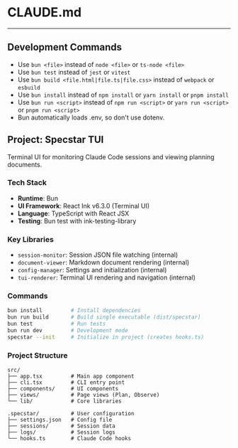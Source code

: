 # CLAUDE.md

---

## Development Commands

- Use `bun <file>` instead of `node <file>` or `ts-node <file>`
- Use `bun test` instead of `jest` or `vitest`
- Use `bun build <file.html|file.ts|file.css>` instead of `webpack` or `esbuild`
- Use `bun install` instead of `npm install` or `yarn install` or `pnpm install`
- Use `bun run <script>` instead of `npm run <script>` or `yarn run <script>` or `pnpm run <script>`
- Bun automatically loads .env, so don't use dotenv.

## Project: Specstar TUI

Terminal UI for monitoring Claude Code sessions and viewing planning documents.

### Tech Stack
- **Runtime**: Bun
- **UI Framework**: React Ink v6.3.0 (Terminal UI)
- **Language**: TypeScript with React JSX
- **Testing**: Bun test with ink-testing-library

### Key Libraries
- `session-monitor`: Session JSON file watching (internal)
- `document-viewer`: Markdown document rendering (internal)
- `config-manager`: Settings and initialization (internal)
- `tui-renderer`: Terminal UI rendering and navigation (internal)

### Commands
```bash
bun install         # Install dependencies
bun run build       # Build single executable (dist/specstar)
bun test            # Run tests
bun run dev         # Development mode
specstar --init     # Initialize in project (creates hooks.ts)
```

### Project Structure
```
src/
├── app.tsx         # Main app component
├── cli.tsx         # CLI entry point
├── components/     # UI components
├── views/          # Page views (Plan, Observe)
└── lib/            # Core libraries

.specstar/          # User configuration
├── settings.json   # Config file
├── sessions/       # Session data
├── logs/           # Session logs
└── hooks.ts        # Claude Code hooks
```
